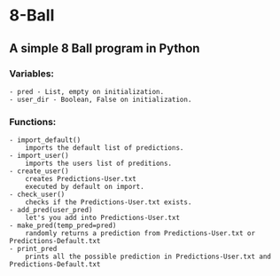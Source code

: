 # 8-Ball
## A simple 8 Ball program in Python

### Variables:
	- pred - List, empty on initialization.
	- user_dir - Boolean, False on initialization.

### Functions:
	- import_default()
		imports the default list of predictions.
	- import_user()
		imports the users list of preditions.
	- create_user()
		creates Predictions-User.txt
		executed by default on import.
	- check_user()
		checks if the Predictions-User.txt exists.
	- add_pred(user_pred)
		let's you add into Predictions-User.txt
	- make_pred(temp_pred=pred)
		randomly returns a prediction from Predictions-User.txt or Predictions-Default.txt
	- print_pred
		prints all the possible prediction in Predictions-User.txt and Predictions-Default.txt
